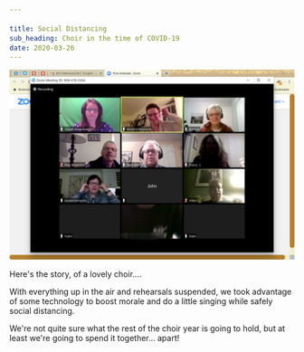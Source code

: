 ```yaml
---

title: Social Distancing
sub_heading: Choir in the time of COVID-19
date: 2020-03-26 
---
```

![](../images/20200324_212657.png)

Here's the story, of a lovely choir....

With everything up in the air and rehearsals suspended, we took advantage of some technology to boost morale and do a little singing while safely social distancing.

We're not quite sure what the rest of the choir year is going to hold, but at least we're going to spend it together... apart!